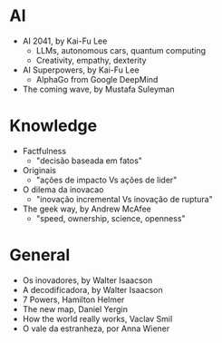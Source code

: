 # AI
- AI 2041, by Kai-Fu Lee
    - LLMs, autonomous cars, quantum computing
    - Creativity, empathy, dexterity
- AI Superpowers, by Kai-Fu Lee
    - AlphaGo from Google DeepMind
- The coming wave, by Mustafa Suleyman

# Knowledge
- Factfulness
    - "decisão baseada em fatos"
- Originais
    - "ações de impacto Vs ações de lider"
- O dilema da inovacao
    - "inovação incremental Vs inovação de ruptura"
- The geek way, by Andrew McAfee
    - "speed, ownership, science, openness"

# General
- Os inovadores, by Walter Isaacson
- A decodificadora, by Walter Isaacson
- 7 Powers, Hamilton Helmer
- The new map, Daniel Yergin
- How the world really works, Vaclav Smil
- O vale da estranheza, por Anna Wiener
